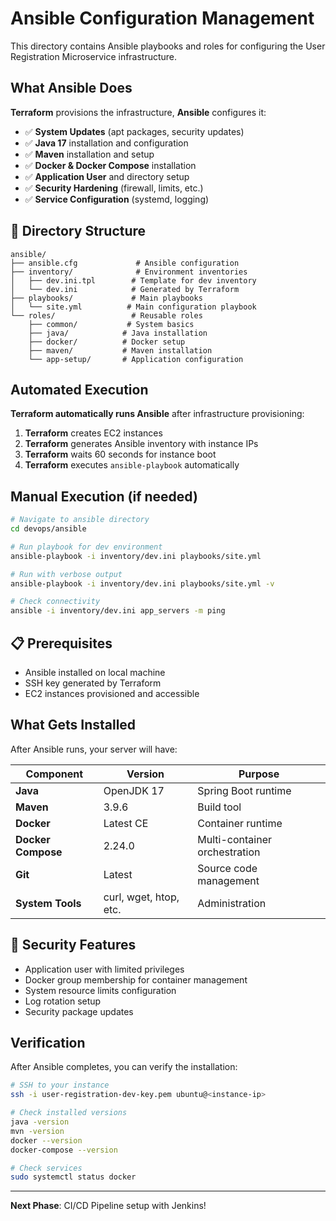 # Ansible Configuration Management

This directory contains Ansible playbooks and roles for configuring the User Registration Microservice infrastructure.

## What Ansible Does

**Terraform** provisions the infrastructure, **Ansible** configures it:

- ✅ **System Updates** (apt packages, security updates)
- ✅ **Java 17** installation and configuration
- ✅ **Maven** installation and setup
- ✅ **Docker & Docker Compose** installation
- ✅ **Application User** and directory setup
- ✅ **Security Hardening** (firewall, limits, etc.)
- ✅ **Service Configuration** (systemd, logging)

## 📁 Directory Structure

```
ansible/
├── ansible.cfg             # Ansible configuration
├── inventory/              # Environment inventories
│   ├── dev.ini.tpl        # Template for dev inventory
│   └── dev.ini            # Generated by Terraform
├── playbooks/             # Main playbooks
│   └── site.yml          # Main configuration playbook
└── roles/                 # Reusable roles
    ├── common/           # System basics
    ├── java/            # Java installation
    ├── docker/          # Docker setup
    ├── maven/           # Maven installation
    └── app-setup/       # Application configuration
```

## Automated Execution

**Terraform automatically runs Ansible** after infrastructure provisioning:

1. **Terraform** creates EC2 instances
2. **Terraform** generates Ansible inventory with instance IPs
3. **Terraform** waits 60 seconds for instance boot
4. **Terraform** executes `ansible-playbook` automatically

## Manual Execution (if needed)

```bash
# Navigate to ansible directory
cd devops/ansible

# Run playbook for dev environment
ansible-playbook -i inventory/dev.ini playbooks/site.yml

# Run with verbose output
ansible-playbook -i inventory/dev.ini playbooks/site.yml -v

# Check connectivity
ansible -i inventory/dev.ini app_servers -m ping
```

## 📋 Prerequisites

- Ansible installed on local machine
- SSH key generated by Terraform
- EC2 instances provisioned and accessible

## What Gets Installed

After Ansible runs, your server will have:

| Component | Version | Purpose |
|-----------|---------|---------|
| **Java** | OpenJDK 17 | Spring Boot runtime |
| **Maven** | 3.9.6 | Build tool |
| **Docker** | Latest CE | Container runtime |
| **Docker Compose** | 2.24.0 | Multi-container orchestration |
| **Git** | Latest | Source code management |
| **System Tools** | curl, wget, htop, etc. | Administration |

## 🔐 Security Features

- Application user with limited privileges
- Docker group membership for container management
- System resource limits configuration
- Log rotation setup
- Security package updates

## Verification

After Ansible completes, you can verify the installation:

```bash
# SSH to your instance
ssh -i user-registration-dev-key.pem ubuntu@<instance-ip>

# Check installed versions
java -version
mvn -version
docker --version
docker-compose --version

# Check services
sudo systemctl status docker
```

---

**Next Phase**: CI/CD Pipeline setup with Jenkins!
